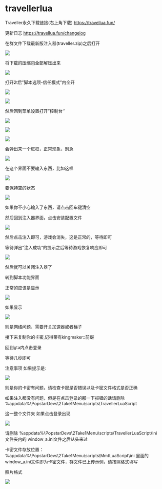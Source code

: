 # travellerlua

Traveller永久下载链接(右上角下载) https://travellua.fun/

更新日志 https://travellua.fun/changelog

在群文件下载最新版注入器(traveller.zip)之后打开

![](<../../.gitbook/assets/image (113).png>)

将下载的压缩包全部解压出来

![](<../../.gitbook/assets/image (102).png>)

打开2t后”脚本选项-信任模式”内全开

![](<../../.gitbook/assets/image (107).png>)

![](<../../.gitbook/assets/image (127).png>)

然后回到菜单设置打开”控制台‘’

![](<../../.gitbook/assets/image (119).png>)

![](<../../.gitbook/assets/image (101).png>)

![](<../../.gitbook/assets/image (124).png>)

会弹出来一个框框，正常现象，别急

![](<../../.gitbook/assets/image (109).png>)

在这个界面不要输入东西，比如这样

![](<../../.gitbook/assets/image (122).png>)

要保持空的状态

![](<../../.gitbook/assets/image (100).png>)

如果你不小心输入了东西，请点击回车键清空

然后回到注入器界面，点击安装配置文件

![](<../../.gitbook/assets/image (104).png>)

然后点击注入即可，游戏会消失，这是正常的，等待即可

等待弹出”注入成功”的提示之后等待游戏恢复响应即可

![](<../../.gitbook/assets/image (112).png>)

然后就可以关闭注入器了

转到脚本功能界面

正常的应该是显示

![](<../../.gitbook/assets/image (99).png>)

如果显示

![](<../../.gitbook/assets/image (110).png>)

则是网络问题，需要开关加速器或者梯子

接下来复制你的卡密,记得带有kingmaker::前缀

回到gta内点击登录

等待几秒即可

注意事项
如果提示是:

![](<../../.gitbook/assets/image (95).png>)

则是你的卡密有问题，请检查卡密是否错误以及卡密文件格式是否正确

如果注入都没有问题，但是在点击登录的那一下报错的话请删除 %appdata%\PopstarDevs\2Take1Menu\scripts\TravellerLuaScript

这一整个文件夹 如果点击登录出现

![](<../../.gitbook/assets/image (105).png>)

请删除 %appdata%\PopstarDevs\2Take1Menu\scripts\TravellerLuaScript\ini文件夹内的 window_a.ini文件之后从头来过



卡密文件存放位置：%appdata%\PopstarDevs\2Take1Menu\scripts\MmtLuaScript\ini 里面的window_a.ini文件即为卡密文件，群文件已上传示例，请按照格式填写

照片格式

![](<../../.gitbook/assets/image (117).png>)
